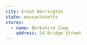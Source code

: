 ```yaml
---
city: Great Barrington
state: massachusetts
stores:
  - name: Berkshire Coop
    address: 34 Bridge Street
---
```

